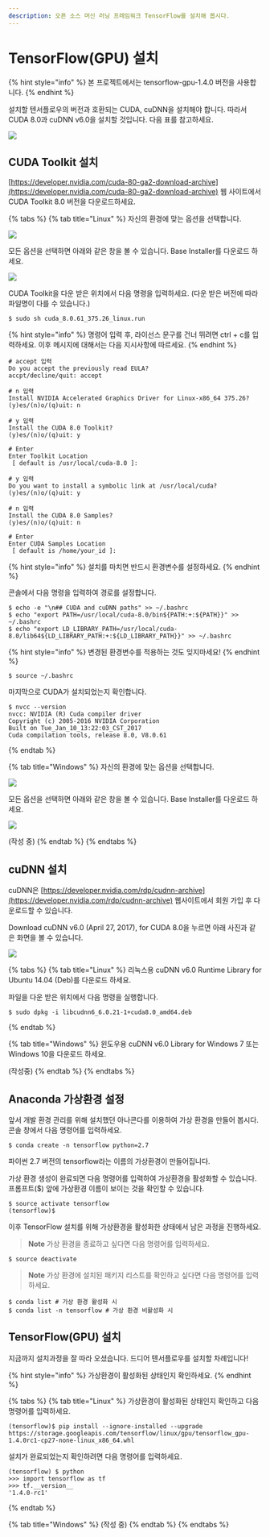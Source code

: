 ```yaml
---
description: 오픈 소스 머신 러닝 프레임워크 TensorFlow를 설치해 봅시다.
---
```


# TensorFlow\(GPU\) 설치

{% hint style="info" %}
본 프로젝트에서는 tensorflow-gpu-1.4.0 버전을 사용합니다.
{% endhint %}

설치할 텐서플로우의 버전과 호환되는 CUDA, cuDNN을 설치해야 합니다. 따라서 CUDA 8.0과 cuDNN v6.0을 설치할 것입니다. 다음 표를 참고하세요.

![](../.gitbook/assets/tensorflow-cuda.png)

## CUDA Toolkit 설치

[https://developer.nvidia.com/cuda-80-ga2-download-archive](https://developer.nvidia.com/cuda-80-ga2-download-archive) 웹 사이트에서 CUDA Toolkit 8.0 버전을 다운로드하세요.

{% tabs %}
{% tab title="Linux" %}
자신의 환경에 맞는 옵션을 선택합니다.

![](../.gitbook/assets/cuda_toolkit-003.png)



모든 옵션을 선택하면 아래와 같은 창을 볼 수 있습니다. Base Installer를 다운로드 하세요.

![](../.gitbook/assets/cuda_toolkit-004.png)



CUDA Toolkit을 다운 받은 위치에서 다음 명령을 입력하세요. \(다운 받은 버전에 따라 파일명이 다를 수 있습니다.\)

```text
$ sudo sh cuda_8.0.61_375.26_linux.run
```



{% hint style="info" %}
명령어 입력 후, 라이선스 문구를 건너 뛰려면 ctrl + c를 입력하세요. 이후 메시지에 대해서는 다음 지시사항에 따르세요.
{% endhint %}

```text
# accept 입력
Do you accept the previously read EULA?
accpt/decline/quit: accept

# n 입력
Install NVIDIA Accelerated Graphics Driver for Linux-x86_64 375.26?
(y)es/(n)o/(q)uit: n

# y 입력
Install the CUDA 8.0 Toolkit?
(y)es/(n)o/(q)uit: y

# Enter
Enter Toolkit Location
 [ default is /usr/local/cuda-8.0 ]:

# y 입력
Do you want to install a symbolic link at /usr/local/cuda?
(y)es/(n)o/(q)uit: y

# n 입력
Install the CUDA 8.0 Samples?
(y)es/(n)o/(q)uit: n

# Enter
Enter CUDA Samples Location
 [ default is /home/your_id ]:
```



{% hint style="info" %}
설치를 마치면 반드시 환경변수를 설정하세요.
{% endhint %}

콘솔에서 다음 명령을 입력하여 경로를 설정합니다.

```text
$ echo -e "\n## CUDA and cuDNN paths" >> ~/.bashrc
$ echo "export PATH=/usr/local/cuda-8.0/bin${PATH:+:${PATH}}" >> ~/.bashrc
$ echo "export LD_LIBRARY_PATH=/usr/local/cuda-8.0/lib64${LD_LIBRARY_PATH:+:${LD_LIBRARY_PATH}}" >> ~/.bashrc
```



{% hint style="info" %}
변경된 환경변수를 적용하는 것도 잊지마세요!
{% endhint %}

```text
$ source ~/.bashrc
```



마지막으로 CUDA가 설치되었는지 확인합니다.

```text
$ nvcc --version
nvcc: NVIDIA (R) Cuda compiler driver
Copyright (c) 2005-2016 NVIDIA Corporation
Built on Tue_Jan_10_13:22:03_CST_2017
Cuda compilation tools, release 8.0, V8.0.61
```
{% endtab %}

{% tab title="Windows" %}
자신의 환경에 맞는 옵션을 선택합니다.

![](../.gitbook/assets/cuda_toolkit-001.png)



모든 옵션을 선택하면 아래와 같은 창을 볼 수 있습니다. Base Installer를 다운로드 하세요.

![](../.gitbook/assets/cuda_toolkit-002.png)

\(작성 중\)
{% endtab %}
{% endtabs %}

## cuDNN 설치

cuDNN은 [https://developer.nvidia.com/rdp/cudnn-archive](https://developer.nvidia.com/rdp/cudnn-archive) 웹사이트에서 회원 가입 후 다운로드할 수 있습니다.

Download cuDNN v6.0 \(April 27, 2017\), for CUDA 8.0을 누르면 아래 사진과 같은 화면을 볼 수 있습니다.

![](../.gitbook/assets/cudnn%20%281%29.png)

{% tabs %}
{% tab title="Linux" %}
리눅스용 cuDNN v6.0 Runtime Library for Ubuntu 14.04 \(Deb\)를 다운로드 하세요.



파일을 다운 받은 위치에서 다음 명령을 실행합니다.

```text
$ sudo dpkg -i libcudnn6_6.0.21-1+cuda8.0_amd64.deb
```
{% endtab %}

{% tab title="Windows" %}
윈도우용 cuDNN v6.0 Library for Windows 7 또는 Windows 10을 다운로드 하세요.

\(작성중\)
{% endtab %}
{% endtabs %}

## Anaconda 가상환경 설정

앞서 개발 환경 관리를 위해 설치했던 아나콘다를 이용하여 가상 환경을 만들어 봅시다. 콘솔 창에서 다음 명령어를 입력하세요. 

```text
$ conda create -n tensorflow python=2.7
```

파이썬 2.7 버전의 tensorflow라는 이름의 가상환경이 만들어집니다.



가상 환경 생성이 완료되면 다음 명령어를 입력하여 가상환경을 활성화할 수 있습니다. 프롬프트\($\) 앞에 가상환경 이름이 보이는 것을 확인할 수 있습니다.

```text
$ source activate tensorflow
(tensorflow)$
```

이후 TensorFlow 설치를 위해 가상환경을 활성화한 상태에서 남은 과정을 진행하세요.



> **Note** 가상 환경을 종료하고 싶다면 다음 명령어를 입력하세요.

```text
$ source deactivate
```



> **Note** 가상 환경에 설치된 패키지 리스트를 확인하고 싶다면 다음 명령어를 입력하세요.

```text
$ conda list # 가상 환경 활성화 시
$ conda list -n tensorflow # 가상 환경 비활성화 시
```

## TensorFlow\(GPU\) 설치

지금까지 설치과정을 잘 따라 오셨습니다. 드디어 텐서플로우를 설치할 차례입니다!

{% hint style="info" %}
가상환경이 활성화된 상태인지 확인하세요.
{% endhint %}

{% tabs %}
{% tab title="Linux" %}
가상환경이 활성화된 상태인지 확인하고 다음 명령어를 입력하세요.

```text
(tensorflow)$ pip install --ignore-installed --upgrade https://storage.googleapis.com/tensorflow/linux/gpu/tensorflow_gpu-1.4.0rc1-cp27-none-linux_x86_64.whl
```



설치가 완료되었는지 확인하려면 다음 명령어를 입력하세요.

```text
(tensorflow) $ python
>>> import tensorflow as tf
>>> tf.__version__
'1.4.0-rc1'
```
{% endtab %}

{% tab title="Windows" %}
\(작성 중\)
{% endtab %}
{% endtabs %}

